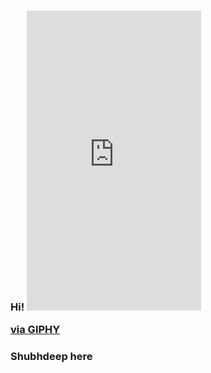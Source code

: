 ### Hi! <iframe src="https://giphy.com/embed/42tS2cfBtj8Y" width="279" height="480" frameBorder="0" class="giphy-embed" allowFullScreen></iframe><p><a href="https://giphy.com/stickers/obi-won-42tS2cfBtj8Y">via GIPHY</a></p>

### Shubhdeep here

